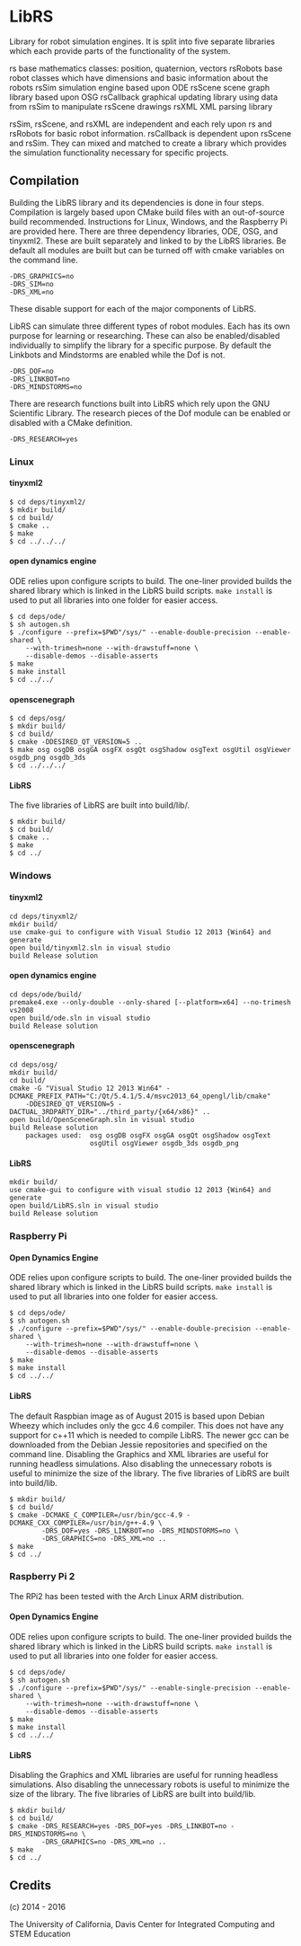 # LibRS

Library for robot simulation engines.  It is split into five separate libraries
which each provide parts of the functionality of the system.

rs			base mathematics classes: position, quaternion, vectors
rsRobots	base robot classes which have dimensions and basic information
			about the robots
rsSim		simulation engine based upon ODE
rsScene		scene graph library based upon OSG
rsCallback	graphical updating library using data from rsSim to manipulate
			rsScene drawings
rsXML		XML parsing library

rsSim, rsScene, and rsXML are independent and each rely upon rs and rsRobots
for basic robot information.  rsCallback is dependent upon rsScene and rsSim.
They can mixed and matched to create a library which provides the simulation
functionality necessary for specific projects.

## Compilation

Building the LibRS library and its dependencies is done in four steps.
Compilation is largely based upon CMake build files with an out-of-source build
recommended.  Instructions for Linux, Windows, and the Raspberry Pi are
provided here.  There are three dependency libraries, ODE, OSG, and tinyxml2.
These are built separately and linked to by the LibRS libraries.  Be default
all modules are built but can be turned off with cmake variables on the command
line.
```
-DRS_GRAPHICS=no
-DRS_SIM=no
-DRS_XML=no
```
These disable support for each of the major components of LibRS.

LibRS can simulate three different types of robot modules.  Each has its own
purpose for learning or researching.  These can also be enabled/disabled
individually to simplify the library for a specific purpose.  By default the
Linkbots and Mindstorms are enabled while the Dof is not.
```
-DRS_DOF=no
-DRS_LINKBOT=no
-DRS_MINDSTORMS=no
```

There are research functions built into LibRS which rely upon the GNU
Scientific Library.  The research pieces of the Dof module can be enabled or
disabled with a CMake definition.
```
-DRS_RESEARCH=yes
```

### Linux

#### tinyxml2
```
$ cd deps/tinyxml2/
$ mkdir build/
$ cd build/
$ cmake ..
$ make
$ cd ../../../
```

#### open dynamics engine
ODE relies upon configure scripts to build.  The one-liner provided builds the
shared library which is linked in the LibRS build scripts.  ``make install`` is
used to put all libraries into one folder for easier access.
```
$ cd deps/ode/
$ sh autogen.sh
$ ./configure --prefix=$PWD"/sys/" --enable-double-precision --enable-shared \
	--with-trimesh=none --with-drawstuff=none \
	--disable-demos --disable-asserts
$ make
$ make install
$ cd ../../
```

#### openscenegraph
```
$ cd deps/osg/
$ mkdir build/
$ cd build/
$ cmake -DDESIRED_QT_VERSION=5 ..
$ make osg osgDB osgGA osgFX osgQt osgShadow osgText osgUtil osgViewer osgdb_png osgdb_3ds
$ cd ../../../
```

#### LibRS
The five libraries of LibRS are built into build/lib/.
```
$ mkdir build/
$ cd build/
$ cmake ..
$ make
$ cd ../
```

### Windows

#### tinyxml2
```
cd deps/tinyxml2/
mkdir build/
use cmake-gui to configure with Visual Studio 12 2013 {Win64} and generate
open build/tinyxml2.sln in visual studio
build Release solution
```

#### open dynamics engine
```
cd deps/ode/build/
premake4.exe --only-double --only-shared [--platform=x64] --no-trimesh vs2008
open build/ode.sln in visual studio
build Release solution
```

#### openscenegraph
```
cd deps/osg/
mkdir build/
cd build/
cmake -G "Visual Studio 12 2013 Win64" -DCMAKE_PREFIX_PATH="C:/Qt/5.4.1/5.4/msvc2013_64_opengl/lib/cmake"
	-DDESIRED_QT_VERSION=5 -DACTUAL_3RDPARTY_DIR="../third_party/{x64/x86}" ..
open build/OpenSceneGraph.sln in visual studio
build Release solution
	packages used:	osg osgDB osgFX osgGA osgQt osgShadow osgText
					osgUtil osgViewer osgdb_3ds osgdb_png
```

#### LibRS
```
mkdir build/
use cmake-gui to configure with visual studio 12 2013 {Win64} and generate
open build/LibRS.sln in visual studio
build Release solution
```

### Raspberry Pi

#### Open Dynamics Engine
ODE relies upon configure scripts to build.  The one-liner provided builds the
shared library which is linked in the LibRS build scripts.  ``make install`` is
used to put all libraries into one folder for easier access.
```
$ cd deps/ode/
$ sh autogen.sh
$ ./configure --prefix=$PWD"/sys/" --enable-double-precision --enable-shared \
	--with-trimesh=none --with-drawstuff=none \
	--disable-demos --disable-asserts
$ make
$ make install
$ cd ../../
```

#### LibRS
The default Raspbian image as of August 2015 is based upon Debian Wheezy which
includes only the gcc 4.6 compiler.  This does not have any support for c++11
which is needed to compile LibRS.  The newer gcc can be downloaded from the
Debian Jessie repositories and specified on the command line.  Disabling the
Graphics and XML libraries are useful for running headless simulations.  Also
disabling the unnecessary robots is useful to minimize the size of the library.
The five libraries of LibRS are built into build/lib.
```
$ mkdir build/
$ cd build/
$ cmake -DCMAKE_C_COMPILER=/usr/bin/gcc-4.9 -DCMAKE_CXX_COMPILER=/usr/bin/g++-4.9 \
		-DRS_DOF=yes -DRS_LINKBOT=no -DRS_MINDSTORMS=no \
		-DRS_GRAPHICS=no -DRS_XML=no ..
$ make
$ cd ../
```

### Raspberry Pi 2
The RPi2 has been tested with the Arch Linux ARM distribution.

#### Open Dynamics Engine
ODE relies upon configure scripts to build.  The one-liner provided builds the
shared library which is linked in the LibRS build scripts.  ``make install`` is
used to put all libraries into one folder for easier access.
```
$ cd deps/ode/
$ sh autogen.sh
$ ./configure --prefix=$PWD"/sys/" --enable-single-precision --enable-shared \
	--with-trimesh=none --with-drawstuff=none \
	--disable-demos --disable-asserts
$ make
$ make install
$ cd ../../
```

#### LibRS
Disabling the
Graphics and XML libraries are useful for running headless simulations.  Also
disabling the unnecessary robots is useful to minimize the size of the library.
The five libraries of LibRS are built into build/lib.
```
$ mkdir build/
$ cd build/
$ cmake	-DRS_RESEARCH=yes -DRS_DOF=yes -DRS_LINKBOT=no -DRS_MINDSTORMS=no \
		-DRS_GRAPHICS=no -DRS_XML=no ..
$ make
$ cd ../
```

## Credits
(c) 2014 - 2016

The University of California, Davis
Center for Integrated Computing and STEM Education

